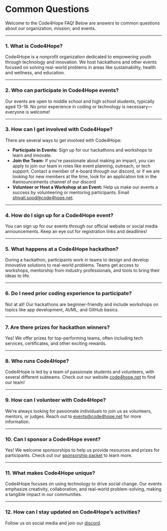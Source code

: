 # Common Questions

Welcome to the Code4Hope FAQ! Below are answers to common questions about our organization, mission, and events.

---

### **1. What is Code4Hope?**
Code4Hope is a nonprofit organization dedicated to empowering youth through technology and innovation. We host hackathons and other events focused on solving real-world problems in areas like sustainability, health and wellness, and education.

---

### **2. Who can participate in Code4Hope events?**
Our events are open to middle school and high school students, typically aged 13–18. No prior experience in coding or technology is necessary—everyone is welcome!

---

### **3. How can I get involved with Code4Hope?**  
There are several ways to get involved with Code4Hope:  
- **Participate in Events:** Sign up for our hackathons and workshops to learn and innovate.  
- **Join the Team:** If you're passionate about making an impact, you can apply to join our team in roles like event planning, outreach, or tech support. Contact a member of e-board through our discord, or if we are looking for new members at the time, look for an application link in the #announcements channel of our discord
- **Volunteer or Host a Workshop at an Event:** Help us make our events a success by volunteering or mentoring participants. Email [shivali.sood@code4hope.net](mailto:shivali.sood@code4hope.net).

---

### **4. How do I sign up for a Code4Hope event?**
You can sign up for our events through our official website or social media announcements. Keep an eye out for registration links and deadlines!

---

### **5. What happens at a Code4Hope hackathon?**
During a hackathon, participants work in teams to design and develop innovative solutions to real-world problems. Teams get access to workshops, mentorship from industry professionals, and tools to bring their ideas to life.

---

### **6. Do I need prior coding experience to participate?**
Not at all! Our hackathons are beginner-friendly and include workshops on topics like app development, AI/ML, and GitHub basics.

---

### **7. Are there prizes for hackathon winners?**
Yes! We offer prizes for top-performing teams, often including tech services, certificates, and other exciting rewards.

---

### **8. Who runs Code4Hope?**
Code4Hope is led by a team of passionate students and volunteers, with several different subteams. Check out our website [code4hope.net](https://code4hope.net/) to find our team!

---

### **9. How can I volunteer with Code4Hope?**
We’re always looking for passionate individuals to join us as volunteers, mentors, or judges. Reach out to [events@code4hope.net](mailto:events@code4hope.net) for more information.

---

### **10. Can I sponsor a Code4Hope event?**
Yes! We welcome sponsorships to help us provide resources and prizes for participants. Check out our [sponsorship packet](https://code4hope.net/assets/sponsorship_prospectus.pdf) to learn more.

---

### **11. What makes Code4Hope unique?**
Code4Hope focuses on using technology to drive social change. Our events emphasize creativity, collaboration, and real-world problem-solving, making a tangible impact in our communities.

---

### **12. How can I stay updated on Code4Hope’s activities?**
Follow us on social media and join our [discord](https://discord.gg/7ssCZx8Hme).
